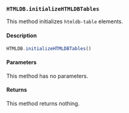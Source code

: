 ### `HTMLDB.initializeHTMLDBTables`

This method initializes `htmldb-table` elements.

#### Description

```javascript
HTMLDB.initializeHTMLDBTables()
```

#### Parameters

This method has no parameters.

#### Returns

This method returns nothing.